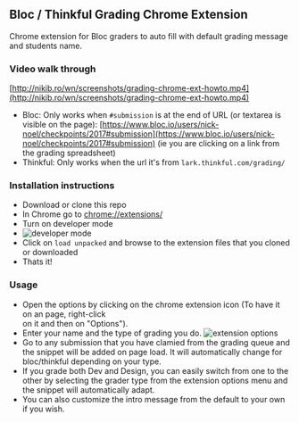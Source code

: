 ## Bloc / Thinkful Grading Chrome Extension

Chrome extension for Bloc graders to auto fill with default grading message and students name.

### Video walk through

[http://nikib.ro/wn/screenshots/grading-chrome-ext-howto.mp4](http://nikib.ro/wn/screenshots/grading-chrome-ext-howto.mp4)

- Bloc: Only works when `#submission` is at the end of URL (or textarea is visible on the page): 
[https://www.bloc.io/users/nick-noel/checkpoints/2017#submission](https://www.bloc.io/users/nick-noel/checkpoints/2017#submission) (ie you are clicking on a link from the grading spreadsheet)
- Thinkful: Only works when the url it's from `lark.thinkful.com/grading/`

### Installation instructions

- Download or clone this repo
- In Chrome go to [chrome://extensions/](chrome://extensions/)
- Turn on developer mode
- ![developer mode](http://nikib.ro/wn/screenshots/Extensions_2018-04-09_08-05-18.jpg)
- Click on `load unpacked` and browse to the extension files that you cloned or downloaded
- Thats it!

### Usage

- Open the options by clicking on the chrome extension icon (To have it on an page, right-click  
on it and then on "Options").
- Enter your name and the type of grading you do.
![extension options](https://t.gyazo.com/teams/leovegas/0dbf3354d7e28328794ea6508ed8c2f3.png)
- Go to any submission that you have clamied from the grading queue and the snippet will be added on page load. It will 
automatically change for bloc/thinkful depending on your type.
- If you grade both Dev and Design, you can easily switch from one to the other by selecting the grader type from the extension options menu and the snippet will automatically adapt.
- You can also customize the intro message from the default to your own if you wish.